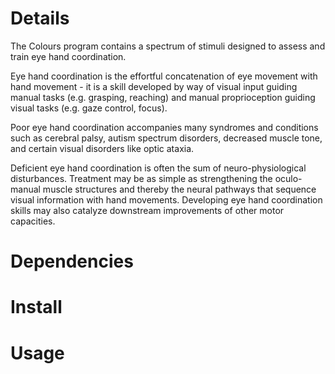 # Details
The Colours program contains a spectrum of stimuli designed to assess and train eye hand coordination.

Eye hand coordination is the effortful concatenation of eye movement with hand movement - it is a skill developed by way of visual input guiding manual tasks (e.g. grasping, reaching) and manual proprioception guiding visual tasks (e.g. gaze control, focus). 

Poor eye hand coordination accompanies many syndromes and conditions such as cerebral palsy, autism spectrum disorders, decreased muscle tone, and certain visual disorders like optic ataxia.

Deficient eye hand coordination is often the sum of neuro-physiological disturbances. Treatment may be as simple as strengthening the oculo-manual muscle structures and thereby the neural pathways that sequence visual information with hand movements. Developing eye hand coordination skills may also catalyze downstream improvements of other motor capacities.
# Dependencies
# Install
# Usage
